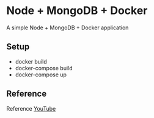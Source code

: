 # Node + MongoDB + Docker

A simple Node + MongoDB + Docker application

## Setup

- docker build
- docker-compose build
- docker-compose up

## Reference
Reference [YouTube](https://www.youtube.com/watch?v=w1v6DspnUBQ)
